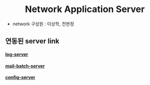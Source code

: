 <div align="center"><h1>Network Application Server</h1></div>

- network 구성원 : 이상학, 전현정

<h2>연동된 server link</h2>
<h4><a href="https://github.com/Purple-Print/log-server">log-server</a></h4>
<h4><a href="https://github.com/Purple-Print/PurplePrintMailBatchServer">mail-batch-server</a></h4>
<h4><a href="https://github.com/Purple-Print/purpleprintConfig">config-server</a></h4>
